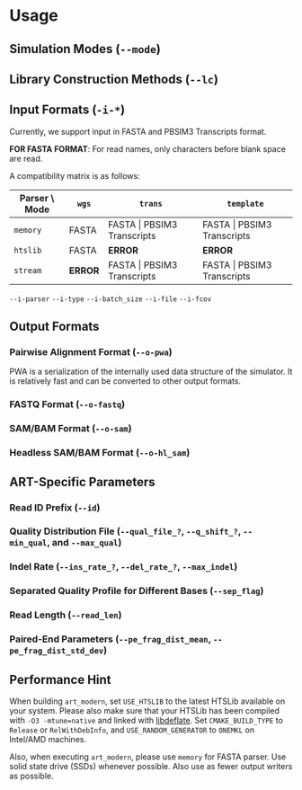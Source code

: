 # Usage

## Simulation Modes (`--mode`)

## Library Construction Methods (`--lc`)

## Input Formats (`-i-*`)

Currently, we support input in FASTA and PBSIM3 Transcripts format.

**FOR FASTA FORMAT**: For read names, only characters before blank space are read.

A compatibility matrix is as follows:

| Parser \ Mode | `wgs`     | `trans`                     | `template`                  |
|---------------|-----------|-----------------------------|-----------------------------|
| `memory`      | FASTA     | FASTA \| PBSIM3 Transcripts | FASTA \| PBSIM3 Transcripts |
| `htslib`      | FASTA     | **ERROR**                   | **ERROR**                   |
| `stream`      | **ERROR** | FASTA \| PBSIM3 Transcripts | FASTA \| PBSIM3 Transcripts |

`--i-parser`
`--i-type`
`--i-batch_size`
`--i-file`
`--i-fcov`

## Output Formats

### Pairwise Alignment Format (`--o-pwa`)

PWA is a serialization of the internally used data structure of the simulator. It is relatively fast and can be converted to other output formats.

### FASTQ Format (`--o-fastq`)

### SAM/BAM Format (`--o-sam`)

### Headless SAM/BAM Format (`--o-hl_sam`)

## ART-Specific Parameters

### Read ID Prefix (`--id`)

### Quality Distribution File (`--qual_file_?`, `--q_shift_?`, `--min_qual`, and `--max_qual`)

### Indel Rate (`--ins_rate_?`, `--del_rate_?`, `--max_indel`)

### Separated Quality Profile for Different Bases (`--sep_flag`)

### Read Length (`--read_len`)

### Paired-End Parameters (`--pe_frag_dist_mean`, `--pe_frag_dist_std_dev`)

## Performance Hint

When building `art_modern`, set `USE_HTSLIB` to the latest HTSLib available on your system.  Please also make sure that your HTSLib has been compiled with `-O3 -mtune=native` and linked with [libdeflate](https://github.com/ebiggers/libdeflate). Set `CMAKE_BUILD_TYPE` to `Release` or `RelWithDebInfo`, and `USE_RANDOM_GENERATOR` to `ONEMKL` on Intel/AMD machines.

Also, when executing `art_modern`, please use `memory` for FASTA parser. Use solid state drive (SSDs) whenever possible. Also use as fewer output writers as possible.
